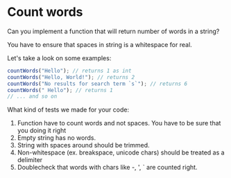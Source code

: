 # Count words

Can you implement a function that will return number of words in a string?

You have to ensure that spaces in string is a whitespace for real.

Let's take a look on some examples:

```javascript
countWords("Hello"); // returns 1 as int
countWords("Hello, World!"); // returns 2
countWords("No results for search term `s`"); // returns 6
countWords(" Hello"); // returns 1
// ... and so on
```

What kind of tests we made for your code:

1. Function have to count words and not spaces. You have to be sure that you doing it right
2. Empty string has no words.
3. String with spaces around should be trimmed.
4. Non-whitespace (ex. breakspace, unicode chars) should be treated as a delimiter
5. Doublecheck that words with chars like -, ', ` are counted right.
